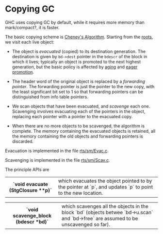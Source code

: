 # Copying GC



GHC uses copying GC by default, while it requires more memory than mark/compact?, it is faster.



The basic copying scheme is [
Cheney's Algorithm](http://en.wikipedia.org/wiki/Cheney%27s_algorithm).  Starting from the [roots](commentary/rts/storage/gc/roots), we visit each live object:


- The object is *evacuated* (copied) to its destination generation.   The destination is given by `bd->dest` pointer in the `bdescr` of the
  block in which it lives; typically an object is promoted to the next highest generation, but the basic policy is affected by  [aging](commentary/rts/storage/gc/aging) and [eager promotion](commentary/rts/storage/gc/eager-promotion).

- The header word of the original object is replaced by a *forwarding pointer*.  The forwarding pointer is just the pointer to the new copy, with the least significant bit set to 1 so that forwarding pointers can be distinguished from info table pointers.

- We scan objects that have been evacuated, and *scavenge* each one.  Scavenging involves evacuating each of the pointers
  in the object, replacing each pointer with a pointer to the evacuated copy.

- When there are no more objects to be scavenged, the algorithm is complete.  The memory containing the evacuated objects is retained, all the memory containing the old objects and forwarding pointers is discarded.


Evacuation is implemented in the file [rts/sm/Evac.c](/trac/ghc/browser/ghc/rts/sm/Evac.c).

Scavenging is implemented in the file [rts/sm/Scav.c](/trac/ghc/browser/ghc/rts/sm/Scav.c).



The principle APIs are


<table><tr><th>`void evacuate (StgClosure **p)`</th>
<td>
which evacuates the object pointed to by the pointer at `p`, and updates `p` to point to the new location.
</td></tr></table>


<table><tr><th>`void scavenge_block (bdescr *bd)`</th>
<td>
which scavenges all the objects in the block `bd` (objects betwee `bd->u.scan` and `bd->free` are assumed to
be unscavenged so far).
</td></tr></table>



